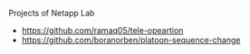 Projects of Netapp Lab
* https://github.com/ramaq05/tele-opeartion
* https://github.com/boranorben/platoon-sequence-change
